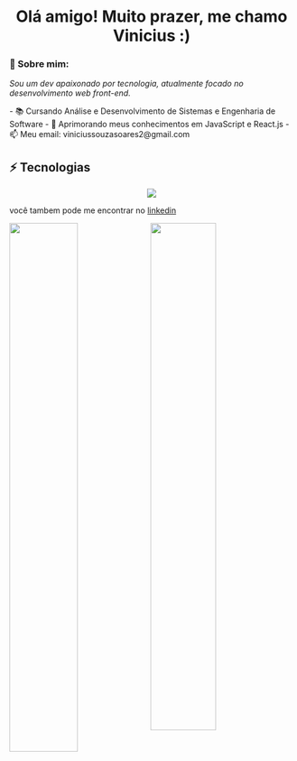 <h1 align='center'>Olá amigo! Muito prazer, me chamo Vinicius :)</h1>

### 👋 Sobre mim:

<p>
  <em>
    Sou um dev apaixonado por tecnologia, atualmente focado no desenvolvimento web front-end.
  </em>
</p>
- 📚 Cursando Análise e Desenvolvimento de Sistemas e Engenharia de Software 
- 🚀 Aprimorando meus conhecimentos em JavaScript e React.js
- 📫 Meu email: viniciussouzasoares2@gmail.com
   
    
    
   ## ⚡ Tecnologias

<div align="center">
  <img src="https://skillicons.dev/icons?i=html,css,js,nodejs"></img>
</div>
      
      
 
    
    
<p>você tambem pode me encontrar no <a href="https://www.linkedin.com/in/vinicius-tsx-dev/">linkedin</a>


<img align="left" width="49%" src="https://github-readme-stats.vercel.app/api?username=Viniciuss2207&show_icons=true&theme=merko"></img>

<img width="48%" src="https://github-readme-stats.vercel.app/api/top-langs/?username=Viniciuss2207&layout=compact&theme=merko"></img>


